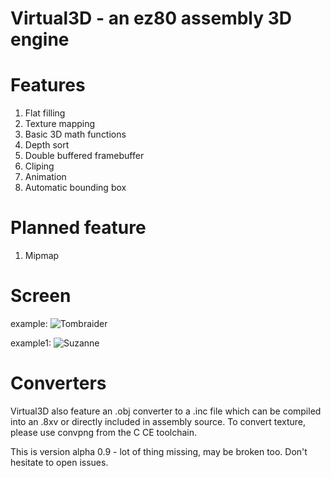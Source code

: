 # Virtual3D - an ez80 assembly 3D engine

# Features

1. Flat filling
2. Texture mapping
3. Basic 3D math functions
4. Depth sort
5. Double buffered framebuffer
5. Cliping
6. Animation
7. Automatic bounding box

# Planned feature
1. Mipmap

# Screen

example:
![Tombraider](https://i.imgur.com/7R0LIS2.gif)

example1:
![Suzanne](https://i.imgur.com/O6qz7pv.gif)

# Converters

Virtual3D also feature an .obj converter to a .inc file which can be compiled into an .8xv or directly included in assembly source.
To convert texture, please use convpng from the C CE toolchain.


This is version alpha 0.9 - lot of thing missing, may be broken too. Don't hesitate to open issues.
